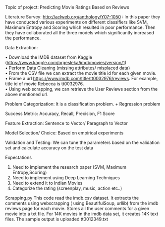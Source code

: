 Topic of project: Predicting Movie Ratings Based on Reviews

Literature Survey:
 http://aclweb.org/anthology/Y07-1050 : In this paper they have conducted various experiments on different classifiers like SVM, Maximum Entropy and Scoring which resulted in poor performance.  Then they have collaborated all the three models which significantly increased the performance.
 
 
Data Extraction: 

•	Download the IMDB dataset from Kaggle (https://www.kaggle.com/orgesleka/imdbmovies/version/1) <br>
•	Perform Data Cleaning (missing attributes/ misplaced data) <br>
•	From the CSV file we can extract the movie title id for each given movie.<br>
•	Frame a url https://www.imdb.com/title/tt0032976/reviews. 
For example, title id of movie Rebecca is tt0032976. <br>
•	Using web scrapping, we can retrieve the User Reviews section from the above mentioned url. <br>

Problem Categorization:  It is a classification problem. + Regression problem 

Success Metric: Accuracy, Recall, Precision, F1 Score

Feature Extraction: Sentence to Vector/ Paragraph to Vector

Model Selection/ Choice: Based on empirical experiments

Validation and Testing: We can tune the parameters based on the validation set and calculate accuracy on the test data

Expectations
1) Need to implement the research paper (SVM, Maximum Entropy,Scoring) <br>
2) Need to implement using Deep Learning Techniques
3) Need to extend it to Indian Movies
4) Categorize the rating (screenplay, music, action etc..)

Scrapping.py 
This code read the imdb.csv dataset.
It extracts the comments using webscrapping ( using BeautifulSoup, urllib) from the imdb reviews page for each movie.
Stores all the user comments for a given movie into a txt file.
For 14K movies in the imdb data set, it creates 14K text files. 
The sample output is uploaded tt0012349.txt 

